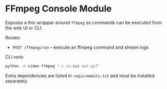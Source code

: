# FFmpeg Console Module

Exposes a thin wrapper around `ffmpeg` so commands can be executed from the web UI or CLI.

Routes:

- `POST /ffmpeg/run` – execute an ffmpeg command and stream logs

CLI verb:

```bash
python -m video ffmpeg "-i in.mp4 out.gif"
```

Extra dependencies are listed in `requirements.txt` and must be installed separately.

